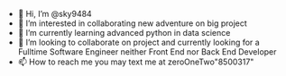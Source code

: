 - 👋 Hi, I’m @sky9484
- 👀 I’m interested in collaborating new adventure on big project
- 🌱 I’m currently learning advanced python in data science
- 💞️ I’m looking to collaborate on project and currently looking for a Fulltime Software Engineer neither Front End nor Back End Developer
- 📫 How to reach me you may text me at zeroOneTwo"8500317"

<!---
sky9484/sky9484 is a ✨ special ✨ repository because its `README.md` (this file) appears on your GitHub profile.
You can click the Preview link to take a look at your changes.
--->
